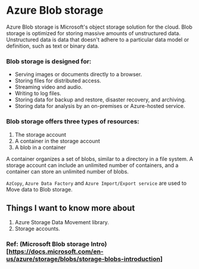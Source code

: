 # Azure Blob storage
Azure Blob storage is Microsoft's object storage solution for the cloud. Blob storage is optimized for storing massive amounts of unstructured data. Unstructured data is data that doesn't adhere to a particular data model or definition, such as text or binary data.

### Blob storage is designed for:
- Serving images or documents directly to a browser.
- Storing files for distributed access.
- Streaming video and audio.
- Writing to log files.
- Storing data for backup and restore, disaster recovery, and archiving.
- Storing data for analysis by an on-premises or Azure-hosted service.

### Blob storage offers three types of resources:
1. The storage account
2. A container in the storage account
3. A blob in a container

A container organizes a set of blobs, similar to a directory in a file system. A storage account can include an unlimited number of containers, and a container can store an unlimited number of blobs.

``AzCopy``, ``Azure Data Factory`` and ``Azure Import/Export service`` are used to Move data to Blob storage.

## Things I want to know more about
1. Azure Storage Data Movement library.
2. Storage accounts.

### Ref: (Microsoft Blob storage Intro)[https://docs.microsoft.com/en-us/azure/storage/blobs/storage-blobs-introduction]